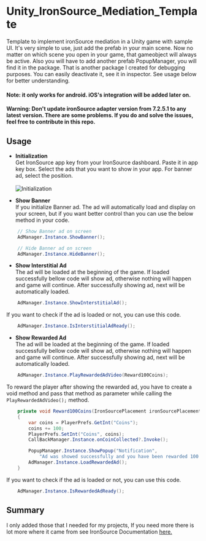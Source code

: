 # Unity_IronSource_Mediation_Template
Template to implement ironSource mediation in a Unity game with sample UI. It's very simple to use, just add the prefab in your main scene. Now no matter on which scene you open in your game, that gameobject will always be active. Also you will have to add another prefab PopupManager, you will find it in the package. That is another package I created for debugging purposes. You can easily deactivate it, see it in inspector. See usage below for better understanding.

#### Note: it only works for android. iOS's integration will be added later on.

#### Warning: Don't update ironSource adapter version from 7.2.5.1 to any latest version. There are some problems. If you do and solve the issues, feel free to contribute in this repo.

## Usage

+ <strong>Initialization</strong> <br>
Get IronSource app key from your IronSource dashboard. Paste it in app key box. Select the ads that you want to show in your app. For banner ad, select the position. <br><br>
![Initialization](https://imgur.com/j3rlM6u.gif "Initialization")

+ <strong>Show Banner</strong> <br>
If you initialize Banner ad. The ad will automatically load and display on your screen, but if you want better control than you can use the below method in your code.
```c#
    // Show Banner ad on screen
    AdManager.Instance.ShowBanner();

    // Hide Banner ad on screen
    AdManager.Instance.HideBanner();
```

+ <strong>Show Interstitial Ad</strong> <br>
The ad will be loaded at the beginning of the game. If loaded successfully bellow code will show ad, otherwise nothing will happen and game will continue. After successfully showing ad, next will be automatically loaded. 
```c#
    AdManager.Instance.ShowInterstitialAd();
```
If you want to check if the ad is loaded or not, you can use this code.
```c#
    AdManager.Instance.IsInterstitialAdReady();
```

+ <strong>Show Rewarded Ad</strong> <br>
The ad will be loaded at the beginning of the game. If loaded successfully bellow code will show ad, otherwise nothing will happen and game will continue. After successfully showing ad, next will be automatically loaded. 
```c#
    AdManager.Instance.PlayRewardedAdVideo(Reward100Coins);
```
To reward the player after showing the rewarded ad, you have to create a void method and pass that method as parameter while calling the `PlayRewardedAdVideo();` method.
```c#
    private void Reward100Coins(IronSourcePlacement ironSourcePlacement, IronSourceAdInfo ironSourceAdInfo)
    {
        var coins = PlayerPrefs.GetInt("Coins");
        coins += 100;
        PlayerPrefs.SetInt("Coins", coins);
        CallBackManager.Instance.onCoinCollected?.Invoke();

        PopupManager.Instance.ShowPopup("Notification",
            "Ad was showed successfully and you have been rewarded 100 coin.\nNew ad is now loading.");
        AdManager.Instance.LoadRewardedAd();
    }
```
If you want to check if the ad is loaded or not, you can use this code.
```c#
    AdManager.Instance.IsRewardedAdReady();
```

## Summary
I only added those that I needed for my projects, If you need more there is lot more where it came from see IronSource Documentation
[here.](https://developers.is.com/ironsource-mobile/unity/unity-plugin/ "IronSouce Docs")
